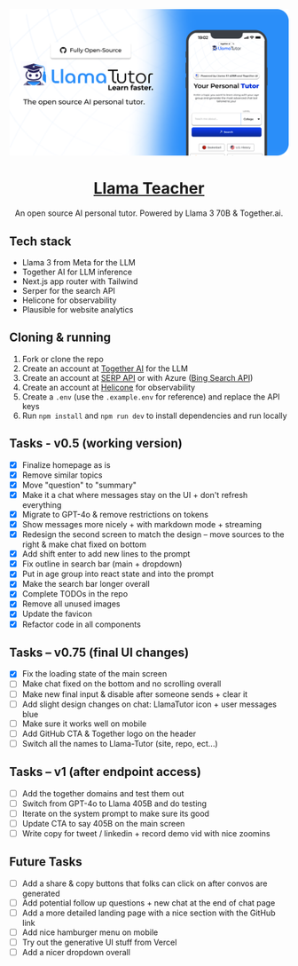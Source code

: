 <a href="https://www.LlamaTeacher.com">
  <img alt="Llama teacher" src="./public/og-image.png">
  <h1 align="center">Llama Teacher</h1>
</a>

<p align="center">
  An open source AI personal tutor. Powered by Llama 3 70B & Together.ai.
</p>

## Tech stack

- Llama 3 from Meta for the LLM
- Together AI for LLM inference
- Next.js app router with Tailwind
- Serper for the search API
- Helicone for observability
- Plausible for website analytics

## Cloning & running

1. Fork or clone the repo
2. Create an account at [Together AI](https://dub.sh/together-ai) for the LLM
3. Create an account at [SERP API](https://serper.dev/) or with Azure ([Bing Search API](https://www.microsoft.com/en-us/bing/apis/bing-web-search-api))
4. Create an account at [Helicone](https://www.helicone.ai/) for observability
5. Create a `.env` (use the `.example.env` for reference) and replace the API keys
6. Run `npm install` and `npm run dev` to install dependencies and run locally

## Tasks - v0.5 (working version)

- [x] Finalize homepage as is
- [x] Remove similar topics
- [x] Move "question" to "summary"
- [x] Make it a chat where messages stay on the UI + don't refresh everything
- [x] Migrate to GPT-4o & remove restrictions on tokens
- [x] Show messages more nicely + with markdown mode + streaming
- [x] Redesign the second screen to match the design – move sources to the right & make chat fixed on bottom
- [x] Add shift enter to add new lines to the prompt
- [x] Fix outline in search bar (main + dropdown)
- [x] Put in age group into react state and into the prompt
- [x] Make the search bar longer overall
- [x] Complete TODOs in the repo
- [x] Remove all unused images
- [x] Update the favicon
- [x] Refactor code in all components

## Tasks – v0.75 (final UI changes)

- [x] Fix the loading state of the main screen
- [ ] Make chat fixed on the bottom and no scrolling overall
- [ ] Make new final input & disable after someone sends + clear it
- [ ] Add slight design changes on chat: LlamaTutor icon + user messages blue
- [ ] Make sure it works well on mobile
- [ ] Add GitHub CTA & Together logo on the header
- [ ] Switch all the names to Llama-Tutor (site, repo, ect...)

## Tasks – v1 (after endpoint access)

- [ ] Add the together domains and test them out
- [ ] Switch from GPT-4o to Llama 405B and do testing
- [ ] Iterate on the system prompt to make sure its good
- [ ] Update CTA to say 405B on the main screen
- [ ] Write copy for tweet / linkedin + record demo vid with nice zoomins

## Future Tasks

- [ ] Add a share & copy buttons that folks can click on after convos are generated
- [ ] Add potential follow up questions + new chat at the end of chat page
- [ ] Add a more detailed landing page with a nice section with the GitHub link
- [ ] Add nice hamburger menu on mobile
- [ ] Try out the generative UI stuff from Vercel
- [ ] Add a nicer dropdown overall
